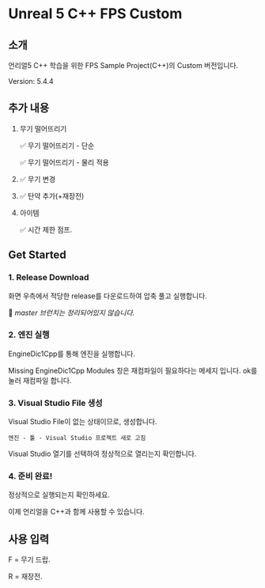 # Unreal 5 C++ FPS Custom

## 소개

언리얼5 C++ 학습을 위한 FPS Sample Project(C++)의 Custom 버전입니다.

Version: 5.4.4

## 추가 내용

1. 무기 떨어뜨리기

    ✅ 무기 떨어뜨리기 - 단순

    ✅ 무기 떨어뜨리기 - 물리 적용
    
1. ✅ 무기 변경

1. ✅ 탄약 추가(+재장전)

1. 아이템

    ✅ 시간 제한 점프.

## Get Started

### 1. Release Download

화면 우측에서 적당한 release를 다운로드하여 압축 풀고 실행합니다.

🙌 _master 브런치는 정리되어있지 않습니다._

### 2. 엔진 실행

EngineDic1Cpp를 통해 엔진을 실행합니다.

Missing EngineDic1Cpp Modules 창은 재컴파일이 필요하다는 메세지 입니다. ok를 눌러 재컴파일 합니다.

### 3. Visual Studio File 생성

Visual Studio File이 없는 상태이므로, 생성합니다.

    엔진 - 툴 - Visual Studio 프로젝트 새로 고침

Visual Studio 열기를 선택하여 정상적으로 열리는지 확인합니다.

### 4. 준비 완료!

정상적으로 실행되는지 확인하세요.

이제 언리얼을 C++과 함께 사용할 수 있습니다.

## 사용 입력

F = 무기 드랍.

R = 재장전.